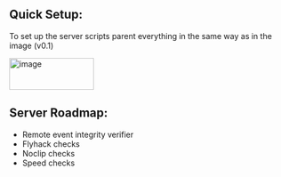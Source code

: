 ## Quick Setup:
To set up the server scripts parent everything in the same way as in the image (v0.1)

<img width="152" height="57" alt="image" src="https://github.com/user-attachments/assets/0c09995a-3cda-4fda-8449-1d125ca35dfd" />

## Server Roadmap:
- Remote event integrity verifier
- Flyhack checks
- Noclip checks
- Speed checks
